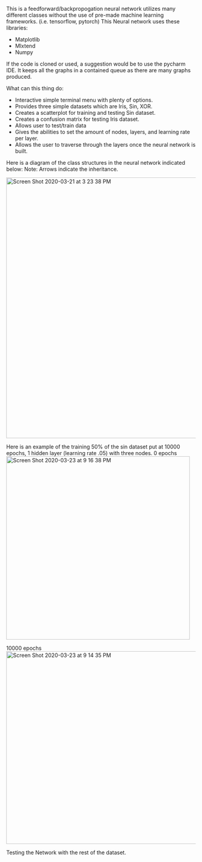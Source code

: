 This is a feedforward/backpropogation neural network utilizes many different classes without the use of pre-made machine learning frameworks. (i.e. tensorflow, pytorch) 
This Neural network uses these libraries:
- Matplotlib 
- Mlxtend
- Numpy

If the code is cloned or used, a suggestion would be to use the pycharm IDE. It keeps all the graphs in a contained queue as there are many graphs produced.

What can this thing do:

- Interactive simple terminal menu with plenty of options.
- Provides three simple datasets which are Iris, Sin, XOR.
- Creates a scatterplot for training and testing Sin dataset.
- Creates a confusion matrix for testing Iris dataset.
- Allows user to test/train data
- Gives the abilities to set the amount of nodes, layers, and learning rate per layer.
- Allows the user to traverse through the layers once the neural network is built.

Here is a diagram of the class structures in the neural network indicated below:
Note: Arrows indicate the inheritance.

<img width="694" alt="Screen Shot 2020-03-21 at 3 23 38 PM" src="https://user-images.githubusercontent.com/44282168/77237813-92276100-6b88-11ea-87df-e75cdfd74272.png">


Here is an example of the training 50% of the sin dataset put at 10000 epochs, 1 hidden layer (learning rate .05) with three nodes.
0 epochs
<img width="488" alt="Screen Shot 2020-03-23 at 9 16 38 PM" src="https://user-images.githubusercontent.com/44282168/77387924-f7777f80-6d4b-11ea-89a2-b581a012d350.png">


10000 epochs
<img width="513" alt="Screen Shot 2020-03-23 at 9 14 35 PM" src="https://user-images.githubusercontent.com/44282168/77387940-03634180-6d4c-11ea-85af-8de18997650a.png">

Testing the Network with the rest of the dataset.


